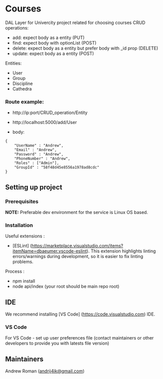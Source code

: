 # Courses
DAL Layer for Univercity project related for choosing courses
CRUD operations: 
- add: expect body as a entity                                      (PUT)
- find: expect body with optionList                                 (POST)
- delete: expect body as a entity but prefer body with _id prop     (DELETE)
- update: expect body as a entity                                   (POST)

Entities:
- User
- Group
- Discipline
- Cathedra

### Route example:
- http://ip:port/CRUD_operation/Entity

- http://localhost:5000/add/User

- body:
```
{ 
    "UserName" : "Andrew",
    "Email" : "Andrew",
    "Password" : "Andrew",
    "PhoneNumber" : "Andrew",
    "Roles" : ["Admin"],
    "GroupId" : "58f48d45e8556a1978ad8cdc"
}
```


## Setting up project

### Prerequisites
**NOTE:** Preferable dev environment for the service is Linux OS based.


### Installation

Useful extensions :
-  [ESLint] (https://marketplace.visualstudio.com/items?itemName=dbaeumer.vscode-eslint). This extension highlights linting errors/warnings during development, so it is easier to fix linting problems.

Process :

- npm install
- node api/index  (your root should be main repo root) 
## IDE
We recommend installing [VS Code] (https://code.visualstudio.com) IDE.

### VS Code
For VS Code - set up user preferences file (contact maintainers or other developers to provide you with latests file version) 


## Maintainers
Andrew Roman (andrij4ik@gmail.com)
